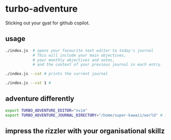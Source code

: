 # turbo-adventure
Sticking out your gyat for github copilot.


## usage
```bash
./index.js  # opens your favourite text editor to today's journal
            # This will include your main objectives,
            # your monthly objectives and notes,
            # and the context of your previous journal in each entry.

./index.js --cat # prints the current journal

./index.js --cat 1 # 
```

## adventure differently
```bash
export TURBO_ADVENTURE_EDITOR="nvim"
export TURBO_ADVENTURE_JOURNAL_DIRECTORY="/home/super-kawaii/world" # if u want
```

## impress the rizzler with your organisational skillz
